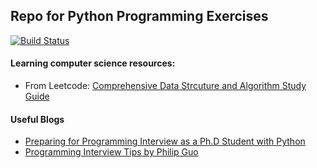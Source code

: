 ## Repo for Python Programming Exercises 
[![Build Status](https://travis-ci.com/jungwook-lee/coding-practice.svg?branch=master)](https://travis-ci.com/jungwook-lee/coding-practice)

#### Learning computer science resources:
- From Leetcode: [Comprehensive Data Strcuture and Algorithm Study Guide](https://leetcode.com/discuss/general-discussion/494279/comprehensive-data-structure-and-algorithm-study-guidee)

#### Useful Blogs
- [Preparing for Programming Interview as a Ph.D Student with Python](https://medium.com/@ratulsaha/preparing-for-programming-interview-as-a-phd-student-with-python-5f8af8b40d5f)
- [Programming Interview Tips by Philip Guo](http://www.pgbovine.net/programming-interview-tips.htm)
